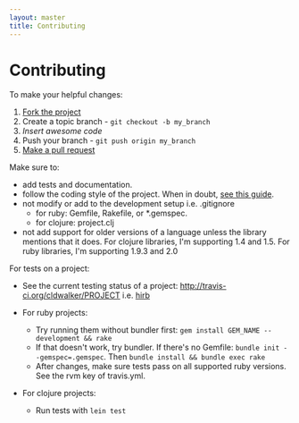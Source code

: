 ```yaml
---
layout: master
title: Contributing
---
```


Contributing
============

To make your helpful changes:

1. [Fork the project](http://help.github.com/fork-a-repo/)
2. Create a topic branch - `git checkout -b my_branch`
3. _Insert awesome code_
4. Push your branch - `git push origin my_branch`
5. [Make a pull request](http://help.github.com/send-pull-requests/)

Make sure to:
* add tests and documentation.
* follow the coding style of the project. When in doubt, [see this
  guide](https://github.com/chneukirchen/styleguide/blob/master/RUBY-STYLE).
* not modify or add to the development setup i.e. .gitignore
  * for ruby: Gemfile, Rakefile, or \*.gemspec.
  * for clojure: project.clj
* not add support for older versions of a language unless the library
  mentions that it does. For clojure libraries, I'm supporting 1.4 and 1.5.
  For ruby libraries, I'm supporting 1.9.3 and 2.0

For tests on a project:

* See the current testing status of a project: http://travis-ci.org/cldwalker/PROJECT i.e.
  [hirb](http://travis-ci.org/cldwalker/hirb)

* For ruby projects:
  * Try running them without bundler first: `gem install GEM_NAME --development && rake`
  * If that doesn't work, try bundler. If there's no Gemfile: `bundle init --gemspec=.gemspec`. Then
    `bundle install && bundle exec rake`
  * After changes, make sure tests pass on all supported ruby versions. See the rvm key of travis.yml.
* For clojure projects:
  * Run tests with `lein test`
